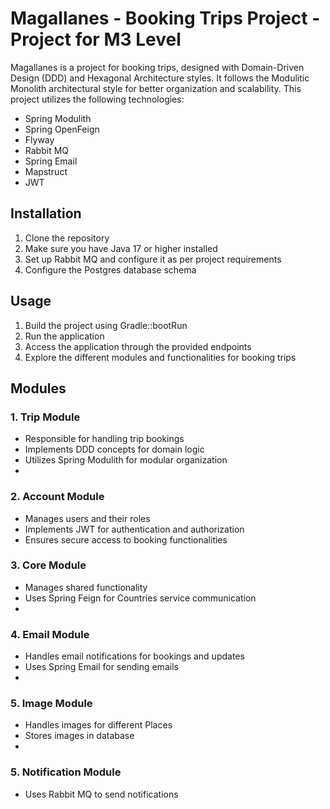 # Magallanes - Booking Trips Project - Project for M3 Level

Magallanes is a project for booking trips, designed with Domain-Driven Design (DDD) and Hexagonal Architecture styles. It follows the Modulitic Monolith architectural style for better organization and scalability. This project utilizes the following technologies:

- Spring Modulith
- Spring OpenFeign
- Flyway
- Rabbit MQ
- Spring Email
- Mapstruct
- JWT

## Installation

1. Clone the repository
2. Make sure you have Java 17 or higher installed
3. Set up Rabbit MQ and configure it as per project requirements
4. Configure the Postgres database schema

## Usage

1. Build the project using Gradle::bootRun
2. Run the application
3. Access the application through the provided endpoints
4. Explore the different modules and functionalities for booking trips

## Modules

### 1. Trip Module

- Responsible for handling trip bookings
- Implements DDD concepts for domain logic
- Utilizes Spring Modulith for modular organization
- 
### 2. Account Module

- Manages users and their roles
- Implements JWT for authentication and authorization
- Ensures secure access to booking functionalities

### 3. Core Module

- Manages shared functionality
- Uses Spring Feign for Countries service communication
- 
### 4. Email Module

- Handles email notifications for bookings and updates
- Uses Spring Email for sending emails
- 
### 5. Image Module

- Handles images for different Places
- Stores images in database
- 
### 5. Notification Module

- Uses Rabbit MQ to send notifications